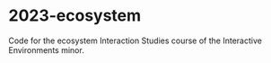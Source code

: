 # 2023-ecosystem
Code for the ecosystem Interaction Studies course of the Interactive Environments minor.
